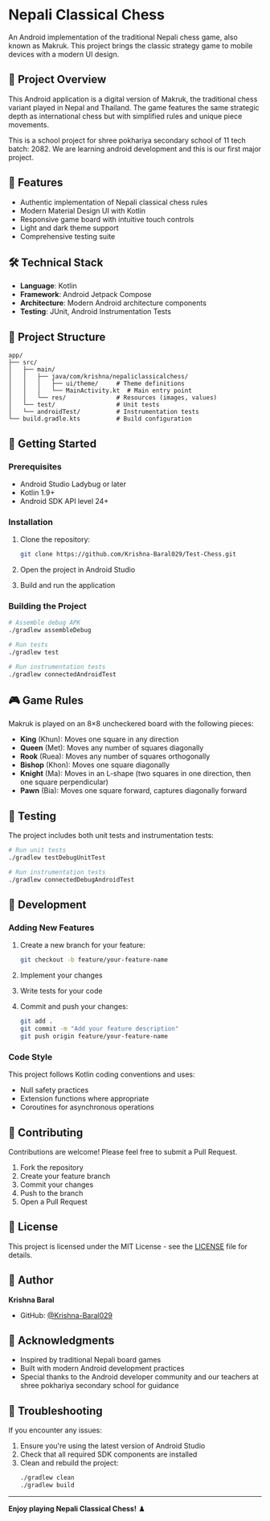 # Nepali Classical Chess

An Android implementation of the traditional Nepali chess game, also known as Makruk. This project brings the classic strategy game to mobile devices with a modern UI design.

## 🎯 Project Overview

This Android application is a digital version of Makruk, the traditional chess variant played in Nepal and Thailand. The game features the same strategic depth as international chess but with simplified rules and unique piece movements.

This is a school project for shree pokhariya secondary school of 11 tech batch: 2082. We are learning android development and this is our first major project.

## 📱 Features

- Authentic implementation of Nepali classical chess rules
- Modern Material Design UI with Kotlin
- Responsive game board with intuitive touch controls
- Light and dark theme support
- Comprehensive testing suite

## 🛠️ Technical Stack

- **Language**: Kotlin
- **Framework**: Android Jetpack Compose
- **Architecture**: Modern Android architecture components
- **Testing**: JUnit, Android Instrumentation Tests

## 📁 Project Structure

```
app/
├── src/
│   ├── main/
│   │   ├── java/com/krishna/nepaliclassicalchess/
│   │   │   ├── ui/theme/     # Theme definitions
│   │   │   └── MainActivity.kt  # Main entry point
│   │   └── res/              # Resources (images, values)
│   └── test/                 # Unit tests
│   └── androidTest/          # Instrumentation tests
└── build.gradle.kts          # Build configuration
```

## 🚀 Getting Started

### Prerequisites

- Android Studio Ladybug or later
- Kotlin 1.9+ 
- Android SDK API level 24+

### Installation

1. Clone the repository:
   ```bash
   git clone https://github.com/Krishna-Baral029/Test-Chess.git
   ```

2. Open the project in Android Studio

3. Build and run the application

### Building the Project

```bash
# Assemble debug APK
./gradlew assembleDebug

# Run tests
./gradlew test

# Run instrumentation tests
./gradlew connectedAndroidTest
```

## 🎮 Game Rules

Makruk is played on an 8×8 uncheckered board with the following pieces:

- **King** (Khun): Moves one square in any direction
- **Queen** (Met): Moves any number of squares diagonally
- **Rook** (Ruea): Moves any number of squares orthogonally
- **Bishop** (Khon): Moves one square diagonally
- **Knight** (Ma): Moves in an L-shape (two squares in one direction, then one square perpendicular)
- **Pawn** (Bia): Moves one square forward, captures diagonally forward

## 🧪 Testing

The project includes both unit tests and instrumentation tests:

```bash
# Run unit tests
./gradlew testDebugUnitTest

# Run instrumentation tests
./gradlew connectedDebugAndroidTest
```

## 📝 Development

### Adding New Features

1. Create a new branch for your feature:
   ```bash
   git checkout -b feature/your-feature-name
   ```

2. Implement your changes

3. Write tests for your code

4. Commit and push your changes:
   ```bash
   git add .
   git commit -m "Add your feature description"
   git push origin feature/your-feature-name
   ```

### Code Style

This project follows Kotlin coding conventions and uses:
- Null safety practices
- Extension functions where appropriate
- Coroutines for asynchronous operations

## 🤝 Contributing

Contributions are welcome! Please feel free to submit a Pull Request.

1. Fork the repository
2. Create your feature branch
3. Commit your changes
4. Push to the branch
5. Open a Pull Request

## 📄 License

This project is licensed under the MIT License - see the [LICENSE](LICENSE) file for details.

## 👤 Author

**Krishna Baral**

- GitHub: [@Krishna-Baral029](https://github.com/Krishna-Baral029)

## 🙏 Acknowledgments

- Inspired by traditional Nepali board games
- Built with modern Android development practices
- Special thanks to the Android developer community and our teachers at shree pokhariya secondary school for guidance

## 🔧 Troubleshooting

If you encounter any issues:

1. Ensure you're using the latest version of Android Studio
2. Check that all required SDK components are installed
3. Clean and rebuild the project:
   ```bash
   ./gradlew clean
   ./gradlew build
   ```

---

**Enjoy playing Nepali Classical Chess!** ♟️